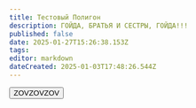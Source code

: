 ```yaml
---
title: Тестовый Полигон
description: ГОЙДА, БРАТЬЯ И СЕСТРЫ, ГОЙДА!!!
published: false
date: 2025-01-27T15:26:38.153Z
tags: 
editor: markdown
dateCreated: 2025-01-03T17:48:26.544Z
---
```


<button onclick="copyButton()">
<div class="text">
ZOVZOVZOV
</div>
</button>